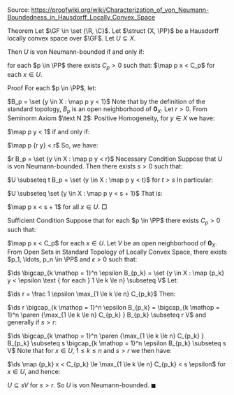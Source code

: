 # 

Source: https://proofwiki.org/wiki/Characterization_of_von_Neumann-Boundedness_in_Hausdorff_Locally_Convex_Space



Theorem
Let $\GF \in \set {\R, \C}$. 
Let $\struct {X, \PP}$ be a Hausdorff locally convex space over $\GF$.
Let $U \subseteq X$.

Then $U$ is von Neumann-bounded if and only if:

for each $p \in \PP$ there exists $C_p > 0$ such that:
$\map p x < C_p$
for each $x \in U$.


Proof
For each $p \in \PP$, let: 

$B_p = \set {y \in X : \map p y < 1}$
Note that by the definition of the standard topology, $B_p$ is an open neighborhood of $\mathbf 0_X$. 
Let $r > 0$. 
From Seminorm Axiom $\text N 2$: Positive Homogeneity, for $y \in X$ we have: 

$\map p y < 1$
if and only if:

$\map p {r y} < r$
So, we have: 

$r B_p = \set {y \in X : \map p y < r}$
Necessary Condition
Suppose that $U$ is von Neumann-bounded.
Then there exists $s > 0$ such that: 

$U \subseteq t B_p = \set {y \in X : \map p y < t}$
for $t > s$
In particular: 

$U \subseteq \set {y \in X : \map p y < s + 1}$
That is: 

$\map p x < s + 1$
for all $x \in U$.
$\Box$

Sufficient Condition
Suppose that for each $p \in \PP$ there exists $C_p > 0$ such that: 

$\map p x < C_p$
for each $x \in U$.
Let $V$ be an open neighborhood of $\mathbf 0_X$.
From Open Sets in Standard Topology of Locally Convex Space, there exists $p_1, \ldots, p_n \in \PP$ and $\epsilon > 0$ such that: 

$\ds \bigcap_{k \mathop = 1}^n \epsilon B_{p_k} = \set {y \in X : \map {p_k} y < \epsilon \text { for each } 1 \le k \le n} \subseteq V$
Let: 

$\ds r = \frac 1 \epsilon \max_{1 \le k \le n} C_{p_k}$
Then: 

$\ds r \bigcap_{k \mathop = 1}^n \epsilon B_{p_k} = \bigcap_{k \mathop = 1}^n \paren {\max_{1 \le k \le n} C_{p_k} } B_{p_k} \subseteq r V$
and generally if $s > r$: 

$\ds \bigcap_{k \mathop = 1}^n \paren {\max_{1 \le k \le n} C_{p_k} } B_{p_k} \subseteq s \bigcap_{k \mathop = 1}^n \epsilon B_{p_k} \subseteq s V$
Note that for $x \in U$, $1 \le k \le n$ and $s > r$ we then have: 

$\ds \map {p_k} x < C_{p_k} \le \max_{1 \le k \le n} C_{p_k} < s \epsilon$
for $x \in U$, and hence: 

$U \subseteq s V$
for $s > r$.
So $U$ is von Neumann-bounded.
$\blacksquare$





